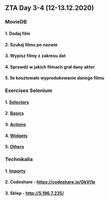 ## ZTA Day 3-4 (12-13.12.2020)
### MovieDB
#### 1. Dodaj film
#### 2. Szukaj filmu po nazwie
#### 3. Wypisz filmy z zakresu dat
#### 4. Sprawdź w jakich filmach grał dany aktor
#### 5. Ile kosztowało wyprodukowanie danego filmu
### Exercises Selenium
#### 1. [Selectors](./exercises/exercises_Selectors.md)
#### 2. [Basics](./exercises/exercises_Basics.md)
#### 3. [Actions](./exercises/exercises_Actions.md)
#### 4. [Widgets](./exercises/exercises_Widgets.md)
#### 5. [Others](./exercises/exercises_Others.md)
### Technikalia
#### 1. [Importy](./exercises/Imports.md)
#### 2. Codeshare - https://codeshare.io/GkVj1p
#### 3. Sklep - http://5.196.7.235/
